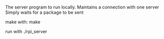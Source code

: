 The server program to run locally.
Maintains a connection with one server
Simply waits for a package to be sent

make with:
	make

run with 
	./rpi_server <port>
